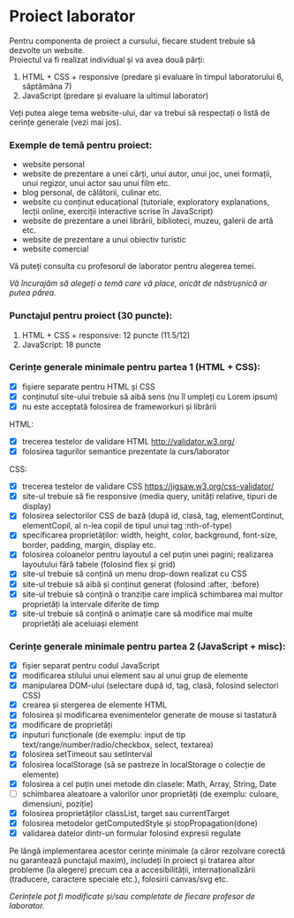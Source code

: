 # Proiect laborator
 
Pentru componenta de proiect a cursului, fiecare student trebuie să dezvolte un website.  
Proiectul va fi realizat individual și va avea două părți:  
1. HTML + CSS + responsive (predare și evaluare în timpul laboratorului 6, săptămâna 7)  
2. JavaScript (predare și evaluare la ultimul laborator)

Veți putea alege tema website-ului, dar va trebui să respectați o listă de cerințe generale (vezi mai jos).

### Exemple de temă pentru proiect:
- website personal 
- website de prezentare a unei cărți, unui autor, unui joc, unei formații, unui regizor, unui actor sau unui film etc.  
- blog personal, de călătorii, culinar etc.  
- website cu conținut educațional (tutoriale, exploratory explanations, lecții online, exerciții interactive scrise în JavaScript)
- website de prezentare a unei librării, biblioteci, muzeu, galerii de artă etc.  
- website de prezentare a unui obiectiv turistic  
- website comercial 

Vă puteți consulta cu profesorul de laborator pentru alegerea temei.  

*Vă încurajăm să alegeți o temă care vă place, oricât de năstrușnică ar putea părea.*

### Punctajul pentru proiect (30 puncte):

1. HTML + CSS + responsive:  12 puncte (11.5/12)
2. JavaScript: 18 puncte

### Cerințe generale minimale pentru partea 1 (HTML + CSS):

- [X] fișiere separate pentru HTML și CSS
- [X] conținutul site-ului trebuie să aibă sens (nu îl umpleți cu Lorem ipsum)
- [X] nu este acceptată folosirea de frameworkuri și librării

HTML:
- [X] trecerea testelor de validare HTML http://validator.w3.org/
- [X] folosirea tagurilor semantice prezentate la curs/laborator

CSS:
- [X] trecerea testelor de validare CSS https://jigsaw.w3.org/css-validator/
- [X] site-ul trebuie să fie responsive (media query, unități relative, tipuri de display)
- [X] folosirea selectorilor CSS de bază (după id, clasă, tag, elementContinut, elementCopil, al n-lea copil de tipul unui tag :nth-of-type)
- [X] specificarea proprietăților: width, height, color, background, font-size, border, padding, margin, display etc.
- [X] folosirea coloanelor pentru layoutul a cel puțin unei pagini; realizarea layoutului fără tabele (folosind flex și grid)
- [X] site-ul trebuie să conțină un menu drop-down realizat cu CSS
- [X] site-ul trebuie să aibă și conținut generat (folosind :after, :before)
- [X] site-ul trebuie să conțină o tranziție care implică schimbarea mai multor proprietăți la intervale diferite de timp
- [X] site-ul trebuie să conțină o animație care să modifice mai multe proprietăți ale aceluiași element  

### Cerințe generale minimale pentru partea 2 (JavaScript + misc):
- [X] fișier separat pentru codul JavaScript
- [X] modificarea stilului unui element sau al unui grup de elemente 
- [X] manipularea DOM-ului (selectare după id, tag, clasă, folosind selectori CSS)
- [X] crearea și stergerea de elemente HTML 
- [X] folosirea și modificarea evenimentelor generate de mouse si tastatură
- [X] modificare de proprietăți
- [X] inputuri funcționale (de exemplu: input de tip text/range/number/radio/checkbox, select, textarea)
- [X] folosirea setTimeout sau setInterval
- [X] folosirea localStorage (să se pastreze în localStorage o colecție de elemente)
- [X] folosirea a cel puțin unei metode din clasele: Math, Array, String, Date
- [ ] schimbarea aleatoare a valorilor unor proprietăți (de exemplu: culoare, dimensiuni, poziție)
- [X] folosirea proprietăților classList, target sau currentTarget
- [X] folosirea metodelor getComputedStyle și stopPropagation(done)
- [X] validarea datelor dintr-un formular folosind expresii regulate

Pe lângă implementarea acestor cerințe minimale (a căror rezolvare corectă nu garantează punctajul maxim), includeți în proiect și tratarea altor probleme (la alegere) precum cea a accesibilității, internaționalizării (traducere, caractere speciale etc.), folosirii canvas/svg etc.  

*Cerințele pot fi modificate și/sau completate de fiecare profesor de laborator.*
